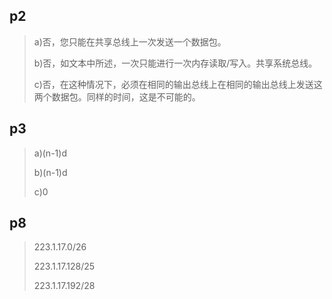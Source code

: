 ## p2

> a)否，您只能在共享总线上一次发送一个数据包。
>
> b)否，如文本中所述，一次只能进行一次内存读取/写入。共享系统总线。
>
> c)否，在这种情况下，必须在相同的输出总线上在相同的输出总线上发送这两个数据包。同样的时间，这是不可能的。

## p3

> a)(n-1)d
>
> b)(n-1)d
>
> c)0

## p8

> 223.1.17.0/26
>
> 223.1.17.128/25
>
> 223.1.17.192/28
